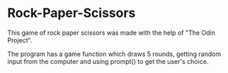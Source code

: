 # Rock-Paper-Scissors

This game of rock paper scissors was made with the help of "The Odin Project".

The program has a game function which draws 5 rounds, getting random input from the computer and using prompt() to get the user's choice.